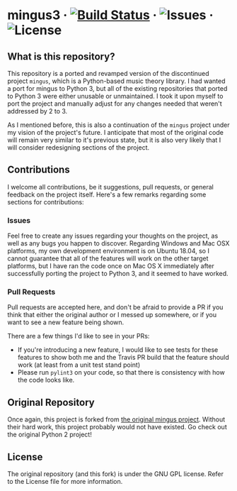 # mingus3  &middot; [![Build Status](https://travis-ci.com/CookieComputing/mingus3.svg?branch=master)](https://travis-ci.com/CookieComputing/mingus3)  &middot; ![Issues](https://img.shields.io/github/issues/CookieComputing/mingus3.svg) &middot; ![License](https://img.shields.io/github/license/CookieComputing/mingus3.svg)

## What is this repository?
This repository is a ported and revamped version of the discontinued project 
`mingus`, which is a Python-based music theory library. I had wanted a port 
for mingus to Python 3, but all of the existing repositories that ported 
to Python 3 were either unusable or unmaintained. I took it upon myself 
to port the project and manually adjust for any changes needed 
that weren't addressed by 2 to 3.

As I mentioned before, this is also a continuation of the `mingus` project under
my vision of the project's future. I anticipate that most of the original 
code will remain very similar to it's previous state, but it is also very likely
that I will consider redesigning sections of the project.

## Contributions
I welcome all contributions, be it suggestions, pull requests, or general 
feedback on the project itself. Here's a few remarks regarding some sections
for contributions:

### Issues
Feel free to create any issues regarding your thoughts on the project, as well
as any bugs you happen to discover. Regarding Windows and Mac OSX platforms,
my own development environment is on Ubuntu 18.04, so I cannot guarantee that
all of the features will work on the other target platforms, but I have ran
the code once on Mac OS X immediately after successfully porting the project to 
Python 3, and it seemed to have worked.

### Pull Requests
Pull requests are accepted here, and don't be afraid to provide a PR if you 
think that either the original author or I messed up somewhere, or if you
want to see a new feature being shown.

There are a few things I'd like to see in your PRs:
- If you're introducing a new feature, I would like to see tests for these
features to show both me and the Travis PR build that the feature should work
(at least from a unit test stand point)
- Please run `pylint3` on your code, so that there is consistency with how
the code looks like.

## Original Repository
Once again, this project is forked from 
[the original mingus project](https://github.com/bspaans/python-mingus). Without
their hard work, this project probably would not have existed. Go check out
the original Python 2 project!

## License
The original repository (and this fork) is under the GNU GPL license. Refer
to the License file for more information.

